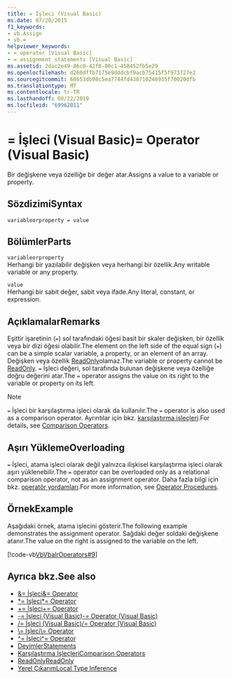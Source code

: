 ```yaml
---
title: = İşleci (Visual Basic)
ms.date: 07/20/2015
f1_keywords:
- vb.Assign
- vb.=
helpviewer_keywords:
- = operator [Visual Basic]
- = assignment statements [Visual Basic]
ms.assetid: 2dac2e49-86c8-42f8-80c1-458452fb5e29
ms.openlocfilehash: d260dffb7175e9dddcbf9acb75415f5f973727e2
ms.sourcegitcommit: 68653db98c5ea7744fd438710248935f70020dfb
ms.translationtype: MT
ms.contentlocale: tr-TR
ms.lasthandoff: 08/22/2019
ms.locfileid: "69962011"
---
```

# <a name="-operator-visual-basic"></a><span data-ttu-id="5c26c-102">= İşleci (Visual Basic)</span><span class="sxs-lookup"><span data-stu-id="5c26c-102">= Operator (Visual Basic)</span></span>
<span data-ttu-id="5c26c-103">Bir değişkene veya özelliğe bir değer atar.</span><span class="sxs-lookup"><span data-stu-id="5c26c-103">Assigns a value to a variable or property.</span></span>  
  
## <a name="syntax"></a><span data-ttu-id="5c26c-104">Sözdizimi</span><span class="sxs-lookup"><span data-stu-id="5c26c-104">Syntax</span></span>  
  
```  
variableorproperty = value  
```  
  
## <a name="parts"></a><span data-ttu-id="5c26c-105">Bölümler</span><span class="sxs-lookup"><span data-stu-id="5c26c-105">Parts</span></span>  
 `variableorproperty`  
 <span data-ttu-id="5c26c-106">Herhangi bir yazılabilir değişken veya herhangi bir özellik.</span><span class="sxs-lookup"><span data-stu-id="5c26c-106">Any writable variable or any property.</span></span>  
  
 `value`  
 <span data-ttu-id="5c26c-107">Herhangi bir sabit değer, sabit veya ifade.</span><span class="sxs-lookup"><span data-stu-id="5c26c-107">Any literal, constant, or expression.</span></span>  
  
## <a name="remarks"></a><span data-ttu-id="5c26c-108">Açıklamalar</span><span class="sxs-lookup"><span data-stu-id="5c26c-108">Remarks</span></span>  
 <span data-ttu-id="5c26c-109">Eşittir işaretinin (`=`) sol tarafındaki öğesi basit bir skaler değişken, bir özellik veya bir dizi öğesi olabilir.</span><span class="sxs-lookup"><span data-stu-id="5c26c-109">The element on the left side of the equal sign (`=`) can be a simple scalar variable, a property, or an element of an array.</span></span> <span data-ttu-id="5c26c-110">Değişken veya özellik [ReadOnly](../../../visual-basic/language-reference/modifiers/readonly.md)olamaz.</span><span class="sxs-lookup"><span data-stu-id="5c26c-110">The variable or property cannot be [ReadOnly](../../../visual-basic/language-reference/modifiers/readonly.md).</span></span> <span data-ttu-id="5c26c-111">`=` İşleci değeri, sol tarafında bulunan değişkene veya özelliğe doğru değerini atar.</span><span class="sxs-lookup"><span data-stu-id="5c26c-111">The `=` operator assigns the value on its right to the variable or property on its left.</span></span>  
  
> [!NOTE]
> <span data-ttu-id="5c26c-112">`=` İşleci bir karşılaştırma işleci olarak da kullanılır.</span><span class="sxs-lookup"><span data-stu-id="5c26c-112">The `=` operator is also used as a comparison operator.</span></span> <span data-ttu-id="5c26c-113">Ayrıntılar için bkz. [karşılaştırma işleçleri](../../../visual-basic/language-reference/operators/comparison-operators.md).</span><span class="sxs-lookup"><span data-stu-id="5c26c-113">For details, see [Comparison Operators](../../../visual-basic/language-reference/operators/comparison-operators.md).</span></span>  
  
## <a name="overloading"></a><span data-ttu-id="5c26c-114">Aşırı Yükleme</span><span class="sxs-lookup"><span data-stu-id="5c26c-114">Overloading</span></span>  
 <span data-ttu-id="5c26c-115">`=` İşleci, atama işleci olarak değil yalnızca ilişkisel karşılaştırma işleci olarak aşırı yüklenebilir.</span><span class="sxs-lookup"><span data-stu-id="5c26c-115">The `=` operator can be overloaded only as a relational comparison operator, not as an assignment operator.</span></span> <span data-ttu-id="5c26c-116">Daha fazla bilgi için bkz. [operatör yordamları](../../../visual-basic/programming-guide/language-features/procedures/operator-procedures.md).</span><span class="sxs-lookup"><span data-stu-id="5c26c-116">For more information, see [Operator Procedures](../../../visual-basic/programming-guide/language-features/procedures/operator-procedures.md).</span></span>  
  
## <a name="example"></a><span data-ttu-id="5c26c-117">Örnek</span><span class="sxs-lookup"><span data-stu-id="5c26c-117">Example</span></span>  
 <span data-ttu-id="5c26c-118">Aşağıdaki örnek, atama işlecini gösterir.</span><span class="sxs-lookup"><span data-stu-id="5c26c-118">The following example demonstrates the assignment operator.</span></span> <span data-ttu-id="5c26c-119">Sağdaki değer soldaki değişkene atanır.</span><span class="sxs-lookup"><span data-stu-id="5c26c-119">The value on the right is assigned to the variable on the left.</span></span>  
  
 [!code-vb[VbVbalrOperators#9](~/samples/snippets/visualbasic/VS_Snippets_VBCSharp/VbVbalrOperators/VB/Class1.vb#9)]  
  
## <a name="see-also"></a><span data-ttu-id="5c26c-120">Ayrıca bkz.</span><span class="sxs-lookup"><span data-stu-id="5c26c-120">See also</span></span>

- [<span data-ttu-id="5c26c-121">&= İşleci</span><span class="sxs-lookup"><span data-stu-id="5c26c-121">&= Operator</span></span>](../../../visual-basic/language-reference/operators/and-assignment-operator.md)
- [<span data-ttu-id="5c26c-122">\*= İşleci</span><span class="sxs-lookup"><span data-stu-id="5c26c-122">\*= Operator</span></span>](../../../visual-basic/language-reference/operators/multiplication-assignment-operator.md)
- [<span data-ttu-id="5c26c-123">+= İşleci</span><span class="sxs-lookup"><span data-stu-id="5c26c-123">+= Operator</span></span>](../../../visual-basic/language-reference/operators/addition-assignment-operator.md)
- [<span data-ttu-id="5c26c-124">-= İşleci (Visual Basic)</span><span class="sxs-lookup"><span data-stu-id="5c26c-124">-= Operator (Visual Basic)</span></span>](../../../visual-basic/language-reference/operators/subtraction-assignment-operator.md)
- [<span data-ttu-id="5c26c-125">/= İşleci (Visual Basic)</span><span class="sxs-lookup"><span data-stu-id="5c26c-125">/= Operator (Visual Basic)</span></span>](../../../visual-basic/language-reference/operators/floating-point-division-assignment-operator.md)
- [<span data-ttu-id="5c26c-126">\\= İşleci</span><span class="sxs-lookup"><span data-stu-id="5c26c-126">\\= Operator</span></span>](../../../visual-basic/language-reference/operators/integer-division-assignment-operator.md)
- [<span data-ttu-id="5c26c-127">^= İşleci</span><span class="sxs-lookup"><span data-stu-id="5c26c-127">^= Operator</span></span>](../../../visual-basic/language-reference/operators/exponentiation-assignment-operator.md)
- [<span data-ttu-id="5c26c-128">Deyimler</span><span class="sxs-lookup"><span data-stu-id="5c26c-128">Statements</span></span>](../../../visual-basic/programming-guide/language-features/statements.md)
- [<span data-ttu-id="5c26c-129">Karşılaştırma İşleçleri</span><span class="sxs-lookup"><span data-stu-id="5c26c-129">Comparison Operators</span></span>](../../../visual-basic/language-reference/operators/comparison-operators.md)
- [<span data-ttu-id="5c26c-130">ReadOnly</span><span class="sxs-lookup"><span data-stu-id="5c26c-130">ReadOnly</span></span>](../../../visual-basic/language-reference/modifiers/readonly.md)
- [<span data-ttu-id="5c26c-131">Yerel Çıkarım</span><span class="sxs-lookup"><span data-stu-id="5c26c-131">Local Type Inference</span></span>](../../../visual-basic/programming-guide/language-features/variables/local-type-inference.md)
